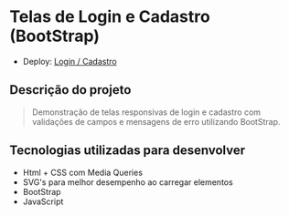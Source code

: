 # Telas de Login e Cadastro (BootStrap)
- Deploy: [Login / Cadastro](https://feliphe-blatt.github.io/login-cadastro/)

## Descrição do projeto
  > Demonstração de telas responsivas de login e cadastro com validações de campos e mensagens de erro utilizando BootStrap.

## Tecnologias utilizadas para desenvolver

- Html + CSS com Media Queries
- SVG's para melhor desempenho ao carregar elementos
- BootStrap
- JavaScript
